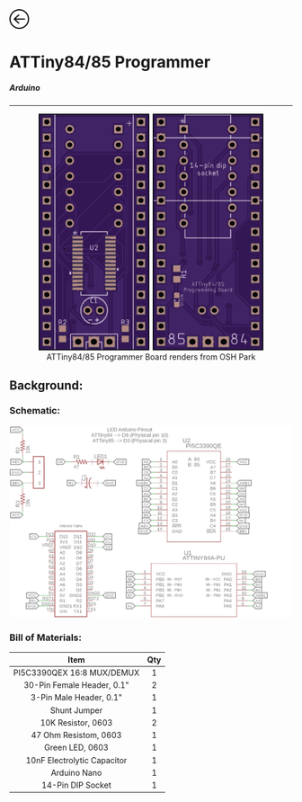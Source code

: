 <a href="index">
<img src="images/back.png" alt="Back" height="35" width="35">
</a>

# ATTiny84/85 Programmer

##### Arduino

---

<figure align="center">
  <img src="images/attiny_both.png" width="400">
  <figcaption>ATTiny84/85 Programmer Board renders from OSH Park</figcaption>
</figure>

## Background:



### Schematic:

<img src="images/ATTiny/schematica.png">

### Bill of Materials:

Item|Qty
:-:|:-:
PI5C3390QEX 16:8 MUX/DEMUX|1
30-Pin Female Header, 0.1"|2
3-Pin Male Header, 0.1"|1
Shunt Jumper|1
10K Resistor, 0603|2
47 Ohm Resistom, 0603|1
Green LED, 0603|1
10nF Electrolytic Capacitor|1
Arduino Nano|1
14-Pin DIP Socket|1

